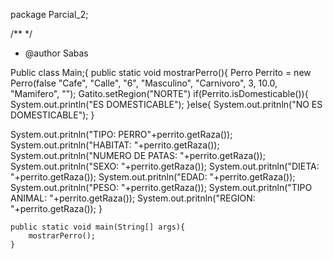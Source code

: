 package Parcial_2;

/**
*/
 * @author Sabas

Public class Main;{
    public static void mostrarPerro(){
Perro Perrito = new Perro(false "Cafe", "Calle", "6", "Masculino", "Carnivoro", 3, 10.0, "Mamifero", "");
Gatito.setRegion("NORTE")
if(Perrito.isDomesticable()){
    System.out.println("ES DOMESTICABLE");
}else{
    System.out.pritnln("NO ES DOMESTICABLE");
}

System.out.pritnln("TIPO: PERRO"+perrito.getRaza());
System.out.pritnln("HABITAT: "+perrito.getRaza());
System.out.pritnln("NUMERO DE PATAS: "+perrito.getRaza());
System.out.pritnln("SEXO: "+perrito.getRaza());
System.out.pritnln("DIETA: "+perrito.getRaza());
System.out.pritnln("EDAD: "+perrito.getRaza());
System.out.pritnln("PESO: "+perrito.getRaza());
System.out.pritnln("TIPO ANIMAL: "+perrito.getRaza());
System.out.pritnln("REGION: "+perrito.getRaza());
}


    public static void main(String[] args){
        mostrarPerro();
    } 
